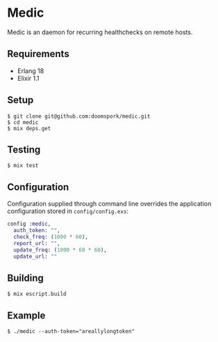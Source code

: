# Medic

Medic is an daemon for recurring healthchecks on remote hosts.

## Requirements

  + Erlang 18
  + Elixir 1.1

## Setup

	$ git clone git@github.com:doomspork/medic.git
	$ cd medic
	$ mix deps.get

## Testing

	$ mix test

## Configuration

Configuration supplied through command line overrides the application configuration stored in `config/config.exs`:

```elixir
config :medic,
  auth_token: "",
  check_freq: (1000 * 60),
  report_url: "",
  update_freq: (1000 * 60 * 60),
  update_url: ""
```

## Building

	$ mix escript.build

## Example

	$ ./medic --auth-token="areallylongtoken"
